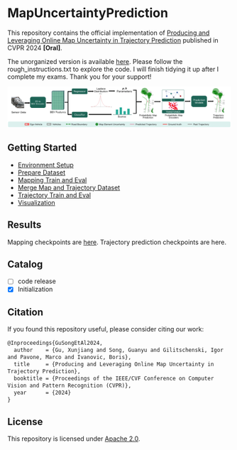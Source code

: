 # MapUncertaintyPrediction
This repository contains the official implementation of [Producing and Leveraging Online Map Uncertainty in Trajectory Prediction](https://arxiv.org/abs/2403.16439) published in CVPR 2024 **[Oral]**. 

The unorganized version is available [here](https://drive.google.com/file/d/1kLfPWAVKAELBiEPeGwpFdlrMRDdTb3ct/view?usp=sharing). Please follow the rough_instructions.txt to explore the code. I will finish tidying it up after I complete my exams. Thank you for your support!

![](assets/flowchart.png)

## Getting Started
- [Environment Setup](docs/env.md)
- [Prepare Dataset](docs/prepare_dataset.md)
- [Mapping Train and Eval](docs/map.md)
- [Merge Map and Trajectory Dataset](docs/adaptor.md)
- [Trajectory Train and Eval](docs/trj.md)
- [Visualization](docs/visualization.md)

## Results

Mapping checkpoints are [here](https://drive.google.com/drive/folders/1ZhCv4Z_yI7PLirHLS64luE1fV2EPG0sB?usp=sharing). Trajectory prediction checkpoints are here. 

## Catalog

- [ ] code release
- [x] Initialization

## Citation

If you found this repository useful, please consider citing our work:

```
@Inproceedings{GuSongEtAl2024,
  author    = {Gu, Xunjiang and Song, Guanyu and Gilitschenski, Igor and Pavone, Marco and Ivanovic, Boris},
  title     = {Producing and Leveraging Online Map Uncertainty in Trajectory Prediction},
  booktitle = {Proceedings of the IEEE/CVF Conference on Computer Vision and Pattern Recognition (CVPR)},
  year      = {2024}
}
```

## License

This repository is licensed under [Apache 2.0](LICENSE).
